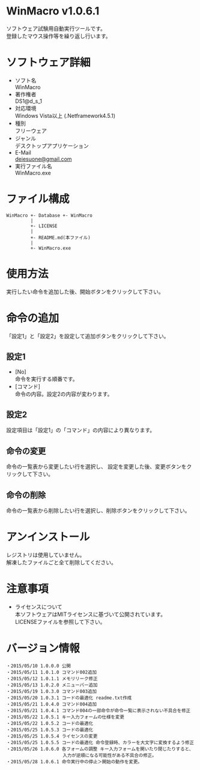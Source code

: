 WinMacro v1.0.6.1
======================
ソフトウェア試験用自動実行ツールです。  
登録したマウス操作等を繰り返し行います。

# ソフトウェア詳細
- ソフト名  
WinMacro  
- 著作権者  
DS1@d_s_1  
- 対応環境  
Windows Vista以上 (.Netframework4.5.1)  
- 種別  
フリーウェア  
- ジャンル  
デスクトップアプリケーション  
- E-Mail  
deiesuone@gmail.com  
- 実行ファイル名  
WinMacro.exe  

# ファイル構成
~~~~
WinMacro +- Database +- WinMacro
         |  
         +- LICENSE
         |
         +- README.md(本ファイル)
         |
         +- WinMacro.exe
~~~~

# 使用方法
実行したい命令を追加した後、開始ボタンをクリックして下さい。

# 命令の追加
「設定1」と「設定2」を設定して追加ボタンをクリックして下さい。

## 設定1  
- [No]  
命令を実行する順番です。
- [コマンド]  
命令の内容。設定2の内容が変わります。

## 設定2
設定項目は「設定1」の「コマンド」の内容により異なります。

## 命令の変更
命令の一覧表から変更したい行を選択し、
設定を変更した後、変更ボタンをクリックして下さい。

## 命令の削除
命令の一覧表から削除したい行を選択し、削除ボタンをクリックして下さい。

# アンインストール
レジストリは使用していません。  
解凍したファイルごと全て削除してください。

# 注意事項
- ライセンスについて  
本ソフトウェアはMITライセンスに基づいて公開されています。  
LICENSEファイルを参照して下さい。  

# バージョン情報
~~~~
・2015/05/10 1.0.0.0 公開
・2015/05/11 1.0.1.0 コマンド002追加
・2015/05/12 1.0.1.1 メモリリーク修正
・2015/05/13 1.0.2.0 メニューバー追加
・2015/05/19 1.0.3.0 コマンド003追加
・2015/05/20 1.0.3.1 コードの最適化 readme.txt作成
・2015/05/21 1.0.4.0 コマンド004追加
・2015/05/21 1.0.4.1 コマンド004の一部命令が命令一覧に表示されない不具合を修正
・2015/05/22 1.0.5.1 キー入力フォームの仕様を変更
・2015/05/22 1.0.5.2 コードの最適化
・2015/05/25 1.0.5.3 コードの最適化
・2015/05/25 1.0.5.4 ライセンスの変更
・2015/05/25 1.0.5.5 コードの最適化 命令登録時、カラーを大文字に変換するよう修正
・2015/05/26 1.0.6.0 各フォームの調整 キー入力フォームを開いたり閉じたりすると、
                     入力が逆順になる可能性がある不具合の修正。
・2015/05/28 1.0.6.1 命令実行中の停止＞開始の動作を変更。
~~~~

